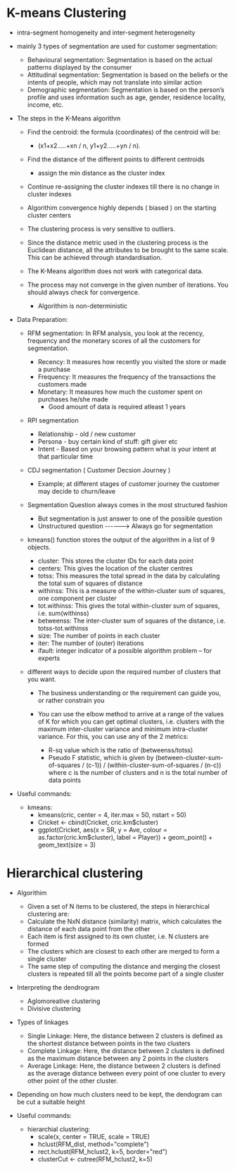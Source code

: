 # K-means Clustering

  -  intra-segment homogeneity and inter-segment heterogeneity
  - mainly 3 types of segmentation are used for customer segmentation:
    - Behavioural segmentation: Segmentation is based on the actual patterns displayed by the consumer
    - Attitudinal segmentation: Segmentation is based on the beliefs or the intents of people, which may not translate into similar action
    - Demographic segmentation: Segmentation is based on the person’s profile and uses information such as age, gender, residence locality, income, etc.
    
  - The steps in the K-Means algorithm
    - Find the centroid: the formula (coordinates) of the centroid will be:
      - (x1+x2…..+xn / n, y1+y2…..+yn / n).
    - Find the distance of the different points to different centroids
      - assign the min distance as the cluster index
    - Continue re-assigning the cluster indexes till there is no change in cluster indexes
    - Algorithim convergence highly depends ( biased ) on the starting cluster centers

    - The clustering process is very sensitive to outliers.
    - Since the distance metric used in the clustering process is the Euclidean distance, all the attributes to be brought to the same scale. This can be achieved through standardisation.
    - The K-Means algorithm does not work with categorical data.
    - The process may not converge in the given number of iterations. You should always check for convergence.
      - Algorithim is non-deterministic

  - Data Preparation:
  
    - RFM segmentation: In RFM analysis, you look at the recency, frequency and the monetary scores of all the customers for segmentation.
      - Recency: It measures how recently you visited the store or made a purchase
      - Frequency: It measures the frequency of the transactions the customers made
      - Monetary: It measures how much the customer spent on purchases he/she made
        - Good amount of data is required atleast 1 years
    - RPI segmentation
      - Relationship - old / new customer
      - Persona - buy certain kind of stuff: gift giver etc
      - Intent - Based on your browsing pattern what is your intent at that particular time

    - CDJ segmentation ( Customer Decsion Journey )
      - Example; at different stages of customer journey the customer may decide to churn/leave
      
    - Segmentation Question always comes in the most structured fashion
      - But segmentation is just answer to one of the possible question
      - Unstructured question ------> Always go for segmentation
      
    - kmeans() function stores the output of the algorithm in a list of 9 objects.
      - cluster: This stores the cluster IDs for each data point
      - centers: This gives the location of the cluster centres
      - totss: This measures the total spread in the data by calculating the total sum of squares of distance
      - withinss: This is a measure of the within-cluster sum of squares, one component per cluster
      - tot.withinss: This gives the total within-cluster sum of squares, i.e. sum(withinss)
      - betweenss: The inter-cluster sum of squares of the distance, i.e. totss-tot.withinss
      - size: The number of points in each cluster
      - iter: The number of (outer) iterations
      - ifault: integer indicator of a possible algorithm problem – for experts
      
    - different ways to decide upon the required number of clusters that you want.

      - The business understanding or the requirement can guide you, or rather constrain you

      - You can use the elbow method to arrive at a range of the values of K for which you can get optimal clusters, i.e. clusters with the maximum inter-cluster variance and minimum intra-cluster variance. For this, you can use any of the 2 metrics:

        - R-sq value which is the ratio of (betweenss/totss)
        - Pseudo F statistic, which is given by (between-cluster-sum-of-squares / (c-1)) / (within-cluster-sum-of-squares / (n-c)) where c is the number of clusters and n is the total number of data points
        

  - Useful commands:
    - kmeans: 
      - kmeans(cric, center = 4, iter.max = 50, nstart = 50) 
      - Cricket <- cbind(Cricket, cric.km$cluster) 
      - ggplot(Cricket, aes(x = SR, y = Ave, colour = as.factor(cric.km$cluster), label = Player)) + geom_point() + geom_text(size = 3)


# Hierarchical clustering
  - Algorithim
    - Given a set of N items to be clustered, the steps in hierarchical clustering are:
    - Calculate the NxN distance (similarity) matrix, which calculates the distance of each data point from the other
    - Each item is first assigned to its own cluster, i.e. N clusters are formed
    - The clusters which are closest to each other are merged to form a single cluster
    - The same step of computing the distance and merging the closest clusters is repeated till all the points become part of a single cluster
    
  - Interpreting the dendrogram
    - Aglomoreative clustering
    - Divisive clustering
    
  - Types of linkages
    - Single Linkage: Here, the distance between 2 clusters is defined as the shortest distance between points in the two clusters
    - Complete Linkage: Here, the distance between 2 clusters is defined as the maximum distance between any 2 points in the clusters
    - Average Linkage: Here, the distance between 2 clusters is defined as the average distance between every point of one cluster to every other point of the other cluster.

  - Depending on how much clusters need to be kept, the dendogram can be cut a suitable height

  - Useful commands:
    - hierarchial clustering: 
      - scale(x, center = TRUE, scale = TRUE)
      - hclust(RFM_dist, method="complete") 
      - rect.hclust(RFM_hclust2, k=5, border="red") 
      - clusterCut <- cutree(RFM_hclust2, k=5)

